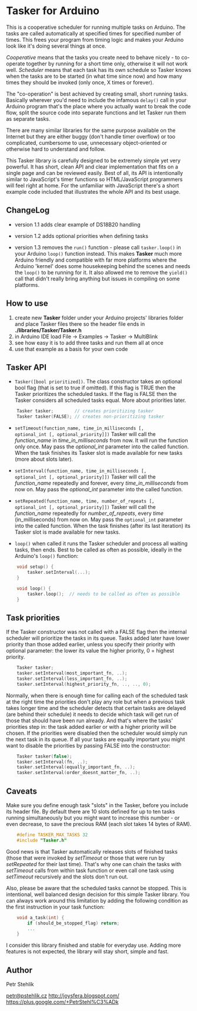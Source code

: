 Tasker for Arduino
==================

This is a cooperative scheduler for running multiple tasks on Arduino. The tasks are
called automatically at specified times for specified number of times. This frees your
program from timing logic and makes your Arduino look like it's doing several things at once.

*Cooperative* means that the tasks you create need to behave nicely -
to co-operate together by running for a short time only, otherwise it will not work well.
*Scheduler* means that each task has its own schedule so Tasker knows when the tasks are to be
started (in what time since now) and how many times they should be invoked
(only once, X times or forever).

The "co-operation" is best achieved by creating small, short running tasks.
Basically wherever you'd need to include the infamous <code>delay()</code> call in your Arduino program
that's the place where you actually want to break the code flow, split
the source code into separate functions and let Tasker run them as separate tasks.

There are many similar libraries for the same purpose available on the Internet
but they are either buggy (don't handle timer overflow) or too complicated, cumbersome to use,
unnecessary object-oriented or otherwise hard to understand and follow.

This Tasker library is carefully designed to be extremely simple
yet very powerful. It has short, clean API and clear implementation that fits
on a single page and can be reviewed easily.
Best of all, its API is intentionally similar to JavaScript's timer
functions so HTML/JavaScript programmers will feel right at home.
For the unfamiliar with JavaScript there's a short example code included that
illustrates the whole API and its best usage.

ChangeLog
---------
* version 1.1 adds clear example of DS18B20 handling

* version 1.2 adds optional priorities when defining tasks

* version 1.3 removes the <code>run()</code> function - please call <code>tasker.loop()</code> in your Arduino <code>loop()</code> function instead. This makes **Tasker** much more Arduino friendly and compatible with far more platforms where the Arduino 'kernel' does some housekeeping behind the scenes and needs the <code>loop()</code> to be running for it. It also allowed me to remove the <code>yield()</code> call that didn't really bring anything but issues in compiling on some platforms.


How to use
----------

1. create new **Tasker** folder under your Arduino projects' libraries folder and place Tasker files there so the header file ends in **./libraries/Tasker/Tasker.h**
2. in Arduino IDE load File -> Examples -> Tasker -> MultiBlink
3. see how easy it is to add three tasks and run them all at once
4. use that example as a basis for your own code

Tasker API
----------

* <code>Tasker([bool prioritized])</code>. The class constructor takes
  an optional bool flag (that is set to true if omitted). If this flag
  is TRUE then the Tasker prioritizes the scheduled tasks. If the flag
  is FALSE then the Tasker considers all scheduled tasks equal. More about priorities later.

```cpp
	Tasker tasker;        // creates prioritizing tasker
	Tasker tasker(FALSE); // creates non-prioritizing tasker
```

* <code>setTimeout(function_name, time_in_milliseconds [, optional_int [, optional_priority]])</code>
  Tasker will call the *function_name* in *time_in_milliseconds* from now.
  It will run the function only once. May pass the *optional_int* parameter into the called function.
  When the task finishes its Tasker slot is made available for new tasks (more about slots later).

* <code>setInterval(function_name, time_in_milliseconds [, optional_int [, optional_priority]])</code>
  Tasker will call the *function_name* repeatedly and forever, every
  *time_in_milliseconds* from now on.
  May pass the *optional_int* parameter into the called function.

* <code>setRepeated(function_name, time, number_of_repeats [, optional_int [, optional_priority]])</code>
  Tasker will call the *function_name* repeatedly for *number_of_repeats*,
  every *time* (in_milliseconds) from now on.
  May pass the <code>optional_int</code> parameter into the called function.
  When the task finishes (after its last iteration) its Tasker slot is made available for new tasks.

* <code>loop()</code> when called it runs the Tasker scheduler and process all waiting tasks, then ends.
  Best to be called as often as possible, ideally in the Arduino's <code>loop()</code> function:

```cpp
	void setup() {
		tasker.setInterval(...);
	}

	void loop() {
		tasker.loop();	// needs to be called as often as possible
	}
```

Task priorities
---------------
If the Tasker constructor was not called with a FALSE flag then the internal
scheduler will prioritize the tasks in its queue. Tasks added later have lower
priority than those added earlier, unless you specify their priority with
optional parameter: the lower its value the higher priority, 0 = highest priority.

```cpp
	Tasker tasker;
	tasker.setInterval(most_important_fn, ..);
	tasker.setInterval(less_important_fn, ..);
	tasker.setInterval(highest_priority_fn, .., .., 0);
```

Normally, when there is enough time for calling each of the scheduled task
at the right time the priorities don't play any role but when a previous task takes
longer time and the scheduler detects that certain tasks are delayed
(are behind their schedule) it needs to decide which task will get run of those
that should have been run already. And that's where the tasks' priorities step
in: the task added earlier or with a higher priority will be chosen.
If the priorities were disabled then the scheduler would simply run the next task
in its queue. If all your tasks are equally important you might want to disable
the priorities by passing FALSE into the constructor:

```cpp
	Tasker tasker(false);
	tasker.setInterval(fn, ..);
	tasker.setInterval(equally_important_fn, ..);
	tasker.setInterval(order_doesnt_matter_fn, ..);
```

Caveats
-------
Make sure you define enough task "slots" in the Tasker, before you include its
header file. By default there are 10 slots defined for up to ten tasks running
simultaneously but you might want to increase this number - or even decrease, to
save the precious RAM (each slot takes 14 bytes of RAM).

```cpp
	#define TASKER_MAX_TASKS 32
	#include "Tasker.h"
```

Good news is that Tasker automatically releases slots of finished tasks (those
that were invoked by *setTimeout* or those that were run by *setRepeated* for their last time).
That's why one can chain the tasks with *setTimeout* calls from within
task function or even call one task using *setTimeout* recursively and the slots don't run out.

Also, please be aware that the scheduled tasks cannot be stopped. This is
intentional, well balanced design decision for this simple Tasker library.
You can always work around this limitation by adding the following condition
as the first instruction in your task function:

```cpp
	void a_task(int) {
		if (should_be_stopped_flag) return;
		...
	}
```

I consider this library finished and stable for everyday use. Adding more features
is not expected, the library will stay short, simple and fast.

Author
------
Petr Stehlík

petr@pstehlik.cz
http://joysfera.blogspot.com/
https://plus.google.com/+PetrStehl%C3%ADk
